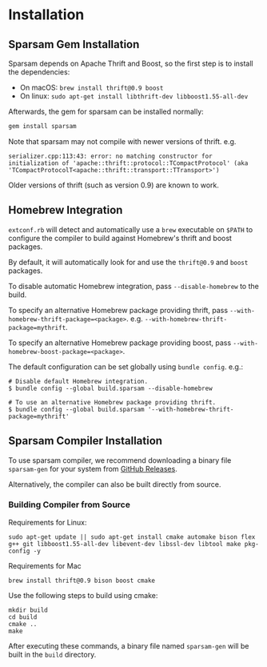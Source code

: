 # Installation

## Sparsam Gem Installation

Sparsam depends on Apache Thrift and Boost, so the first step is to install the dependencies:
- On macOS: `brew install thrift@0.9 boost`
- On linux: `sudo apt-get install libthrift-dev libboost1.55-all-dev`

Afterwards, the gem for sparsam can be installed normally:
```bash
gem install sparsam
```

Note that sparsam may not compile with newer versions of thrift. e.g.

```
serializer.cpp:113:43: error: no matching constructor for initialization of 'apache::thrift::protocol::TCompactProtocol' (aka 'TCompactProtocolT<apache::thrift::transport::TTransport>')
```

Older versions of thrift (such as version 0.9) are known to work.

## Homebrew Integration

`extconf.rb` will detect and automatically use a `brew` executable on
`$PATH` to configure the compiler to build against Homebrew's thrift and
boost packages.

By default, it will automatically look for and use the `thrift@0.9`
and `boost` packages.

To disable automatic Homebrew integration, pass `--disable-homebrew` to
the build.

To specify an alternative Homebrew package providing thrift, pass
`--with-homebrew-thrift-package=<package>`. e.g.
`--with-homebrew-thrift-package=mythrift`.

To specify an alternative Homebrew package providing boost, pass
`--with-homebrew-boost-package=<package>`.

The default configuration can be set globally using `bundle config`. e.g.:

```
# Disable default Homebrew integration.
$ bundle config --global build.sparsam --disable-homebrew

# To use an alternative Homebrew package providing thrift.
$ bundle config --global build.sparsam '--with-homebrew-thrift-package=mythrift'
```

## Sparsam Compiler Installation

To use sparsam compiler, we recommend downloading a binary file `sparsam-gen` for your system from [GitHub Releases](https://github.com).

Alternatively, the compiler can also be built directly from source.

### Building Compiler from Source

Requirements for Linux:
```
sudo apt-get update || sudo apt-get install cmake automake bison flex g++ git libboost1.55-all-dev libevent-dev libssl-dev libtool make pkg-config -y
```

Requirements for Mac
```
brew install thrift@0.9 bison boost cmake
```

Use the following steps to build using cmake:

    mkdir build
    cd build
    cmake ..
    make

After executing these commands, a binary file named `sparsam-gen` will be built in the `build` directory. 

